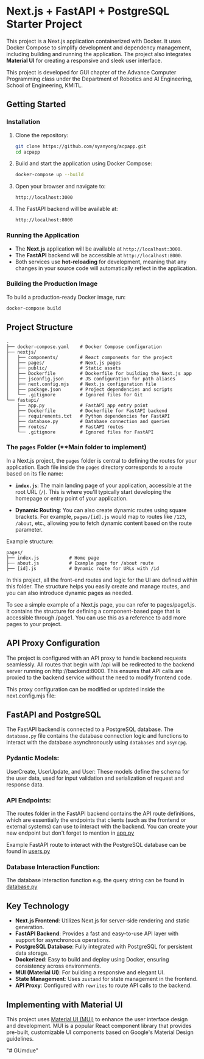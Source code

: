 # Next.js + FastAPI + PostgreSQL Starter Project

This project is a Next.js application containerized with Docker. It uses Docker Compose to simplify development and dependency management, including building and running the application. The project also integrates **Material UI** for creating a responsive and sleek user interface.

This project is developed for GUI chapter of the Advance Computer Programming class under the Department of Robotics and AI Engineering, School of Engineering, KMITL.

## Getting Started

### Installation

1. Clone the repository:

   ```bash
   git clone https://github.com/syanyong/acpapp.git
   cd acpapp
   ```

2. Build and start the application using Docker Compose:

   ```bash
   docker-compose up --build
   ```

3. Open your browser and navigate to:

   ```
   http://localhost:3000
   ```
4. The FastAPI backend will be available at:

   ```
   http://localhost:8000
   ```

### Running the Application

- The **Next.js** application will be available at `http://localhost:3000`.
- The **FastAPI** backend will be accessible at `http://localhost:8000`.
- Both services use **hot-reloading** for development, meaning that any changes in your source code will automatically reflect in the application.

### Building the Production Image

To build a production-ready Docker image, run:

```bash
docker-compose build
```

## Project Structure

```plaintext
.
├── docker-compose.yaml    # Docker Compose configuration
├── nextjs/
│   ├── components/        # React components for the project
│   ├── pages/             # Next.js pages
│   ├── public/            # Static assets
│   ├── Dockerfile         # Dockerfile for building the Next.js app
│   ├── jsconfig.json      # JS configuration for path aliases
│   ├── next.config.mjs    # Next.js configuration file
│   ├── package.json       # Project dependencies and scripts
│   └── .gitignore         # Ignored files for Git
└── fastapi/
    ├── app.py             # FastAPI app entry point
    ├── Dockerfile         # Dockerfile for FastAPI backend
    ├── requirements.txt   # Python dependencies for FastAPI
    ├── database.py        # Database connection and queries
    ├── routes/            # FastAPI routes
    └── .gitignore         # Ignored files for FastAPI
```

### The `pages` Folder (**Main folder to implement)

In a Next.js project, the `pages` folder is central to defining the routes for your application. Each file inside the `pages` directory corresponds to a route based on its file name:

- **`index.js`**: The main landing page of your application, accessible at the root URL (`/`). This is where you'll typically start developing the homepage or entry point of your application.
  
- **Dynamic Routing**: You can also create dynamic routes using square brackets. For example, `pages/[id].js` would map to routes like `/123`, `/about`, etc., allowing you to fetch dynamic content based on the route parameter.

Example structure:
```plaintext
pages/
├── index.js           # Home page
├── about.js           # Example page for /about route
├── [id].js            # Dynamic route for URLs with /id
```

In this project, all the front-end routes and logic for the UI are defined within this folder. The structure helps you easily create and manage routes, and you can also introduce dynamic pages as needed.

To see a simple example of a Next.js page, you can refer to pages/page1.js. It contains the structure for defining a component-based page that is accessible through /page1. You can use this as a reference to add more pages to your project.

## API Proxy Configuration
The project is configured with an API proxy to handle backend requests seamlessly. All routes that begin with /api will be redirected to the backend server running on http://backend:8000. This ensures that API calls are proxied to the backend service without the need to modify frontend code.

This proxy configuration can be modified or updated inside the next.config.mjs file:

## FastAPI and PostgreSQL

The FastAPI backend is connected to a PostgreSQL database. The `database.py` file contains the database connection logic and functions to interact with the database asynchronously using `databases` and `asyncpg`.

### Pydantic Models:

UserCreate, UserUpdate, and User: These models define the schema for the user data, used for input validation and serialization of request and response data.

### API Endpoints:
The routes folder in the FastAPI backend contains the API route definitions, which are essentially the endpoints that clients (such as the frontend or external systems) can use to interact with the backend. You can create your new endpoint but don't forget to mention in [app.py](/fastapi/app.py)

Example FastAPI route to interact with the PostgreSQL database can be found in [users.py](/fastapi/routes/users.py)

### Database Interaction Function:
The database interaction function e.g. the query string can be found in [database.py](/fastapi/database.py)

## Key Technology

- **Next.js Frontend**: Utilizes Next.js for server-side rendering and static generation.
- **FastAPI Backend**: Provides a fast and easy-to-use API layer with support for asynchronous operations.
- **PostgreSQL Database**: Fully integrated with PostgreSQL for persistent data storage.
- **Dockerized**: Easy to build and deploy using Docker, ensuring consistency across environments.
- **MUI (Material UI)**: For building a responsive and elegant UI.
- **State Management**: Uses `zustand` for state management in the frontend.
- **API Proxy**: Configured with `rewrites` to route API calls to the backend.

## Implementing with Material UI

This project uses [Material UI (MUI)](https://mui.com/material-ui/getting-started/overview/) to enhance the user interface design and development. MUI is a popular React component library that provides pre-built, customizable UI components based on Google's Material Design guidelines.

"# GUmdue" 
